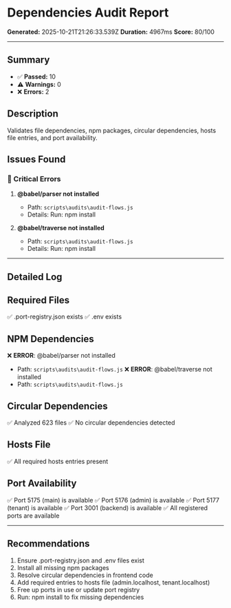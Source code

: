 # Dependencies Audit Report

**Generated:** 2025-10-21T21:26:33.539Z
**Duration:** 4967ms
**Score:** 80/100

---

## Summary

- ✅ **Passed:** 10
- ⚠️  **Warnings:** 0
- ❌ **Errors:** 2

## Description

Validates file dependencies, npm packages, circular dependencies, hosts file entries, and port availability.

## Issues Found

### 🔴 Critical Errors

1. **@babel/parser not installed**
   - Path: `scripts\audits\audit-flows.js`
   - Details: Run: npm install

2. **@babel/traverse not installed**
   - Path: `scripts\audits\audit-flows.js`
   - Details: Run: npm install

---

## Detailed Log


## Required Files

✅ .port-registry.json exists
✅ .env exists

## NPM Dependencies

❌ **ERROR**: @babel/parser not installed
   - Path: `scripts\audits\audit-flows.js`
❌ **ERROR**: @babel/traverse not installed
   - Path: `scripts\audits\audit-flows.js`

## Circular Dependencies

✅ Analyzed 623 files
✅ No circular dependencies detected

## Hosts File

✅ All required hosts entries present

## Port Availability

✅ Port 5175 (main) is available
✅ Port 5176 (admin) is available
✅ Port 5177 (tenant) is available
✅ Port 3001 (backend) is available
✅ All registered ports are available

---

## Recommendations

1. Ensure .port-registry.json and .env files exist
2. Install all missing npm packages
3. Resolve circular dependencies in frontend code
4. Add required entries to hosts file (admin.localhost, tenant.localhost)
5. Free up ports in use or update port registry
6. Run: npm install to fix missing dependencies
